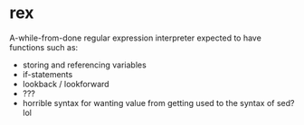 # rex
A-while-from-done regular expression interpreter expected to have functions such as:
* storing and referencing variables
* if-statements
* lookback / lookforward
* ???
* horrible syntax for wanting value from getting used to the syntax of sed? lol

